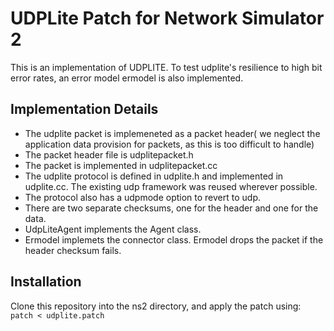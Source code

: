 # UDPLite Patch for Network Simulator 2

This is an implementation of UDPLITE. To test udplite's resilience to high bit error rates, an error model ermodel is also implemented. 

## Implementation Details
- The udplite packet is implemeneted as a packet header( we neglect the application data provision for packets, as this is too difficult to handle) 
- The packet header file is udplitepacket.h
- The packet is implemented in udplitepacket.cc
- The udplite protocol is defined in udplite.h and implemented in udplite.cc. The existing udp framework was reused wherever possible. 
- The protocol also has a udpmode option to revert to udp.
- There are two separate checksums, one for the header and one for the data.
- UdpLiteAgent implements the Agent class.
- Ermodel implemets the connector class. Ermodel drops the packet if the header checksum fails.

## Installation
Clone this repository into the ns2 directory, and apply the patch using:
`patch < udplite.patch`
